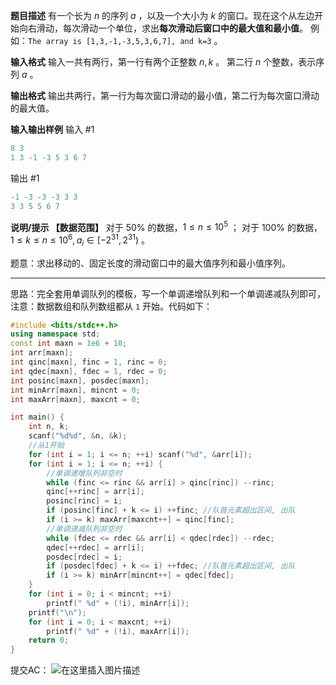**题目描述**
有一个长为 $n$ 的序列 $a$ ，以及一个大小为 $k$ 的窗口。现在这个从左边开始向右滑动，每次滑动一个单位，求出**每次滑动后窗口中的最大值和最小值**。
例如：`The array is [1,3,-1,-3,5,3,6,7], and k=3` 。

**输入格式**
输入一共有两行，第一行有两个正整数 $n,k$ 。 第二行 $n$ 个整数，表示序列 $a$ 。 

**输出格式**
输出共两行，第一行为每次窗口滑动的最小值，第二行为每次窗口滑动的最大值。

**输入输出样例**
输入 #1
```cpp
8 3
1 3 -1 -3 5 3 6 7
```

输出 #1
```cpp
-1 -3 -3 -3 3 3
3 3 5 5 6 7
```
**说明/提示
【数据范围】**
对于 $50\%$ 的数据，$1 \le n \le 10^5$ ；
对于 $100\%$ 的数据，$1\le k \le n \le 10^6, a_i \in [-2^{31},2^{31})$ 。

题意：求出移动的、固定长度的滑动窗口中的最大值序列和最小值序列。

---
思路：完全套用单调队列的模板，写一个单调递增队列和一个单调递减队列即可，注意：数据数组和队列数组都从 `1` 开始。代码如下：
```cpp
#include <bits/stdc++.h>
using namespace std;
const int maxn = 1e6 + 10;
int arr[maxn];
int qinc[maxn], finc = 1, rinc = 0;
int qdec[maxn], fdec = 1, rdec = 0;
int posinc[maxn], posdec[maxn];
int minArr[maxn], mincnt = 0;
int maxArr[maxn], maxcnt = 0;

int main() {
	int n, k;
	scanf("%d%d", &n, &k);
	//从1开始 
	for (int i = 1; i <= n; ++i) scanf("%d", &arr[i]);
	for (int i = 1; i <= n; ++i) {
		//单调递增队列非空时 
		while (finc <= rinc && arr[i] > qinc[rinc]) --rinc;
		qinc[++rinc] = arr[i]; 
		posinc[rinc] = i;
		if (posinc[finc] + k <= i) ++finc; //队首元素超出区间, 出队
		if (i >= k) maxArr[maxcnt++] = qinc[finc];
		//单调递减队列非空时 
		while (fdec <= rdec && arr[i] < qdec[rdec]) --rdec;
		qdec[++rdec] = arr[i];
		posdec[rdec] = i;
		if (posdec[fdec] + k <= i) ++fdec; //队首元素超出区间, 出队
		if (i >= k) minArr[mincnt++] = qdec[fdec]; 
	} 
	for (int i = 0; i < mincnt; ++i) 
		printf(" %d" + (!i), minArr[i]);
	printf("\n");
	for (int i = 0; i < maxcnt; ++i) 
		printf(" %d" + (!i), maxArr[i]); 
    return 0;
}
```
提交AC：
![在这里插入图片描述](https://img-blog.csdnimg.cn/20200828003517153.png)

